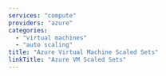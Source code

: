 ```yaml
---
services: "compute"
providers: "azure"
categories: 
  - "virtual machines"
  - "auto scaling"
title: "Azure Virtual Machine Scaled Sets"
linkTitle: "Azure VM Scaled Sets"
---
```

